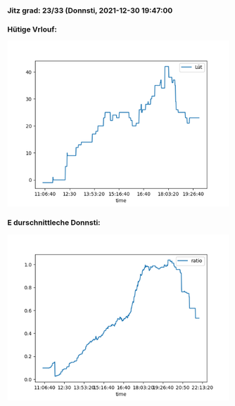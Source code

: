 ### Jitz grad: 23/33 (Donnsti, 2021-12-30 19:47:00

### Hütige Vrlouf:
![Graph](Today.png)

### E durschnittleche Donnsti:
![Graph](Donnsti.png)